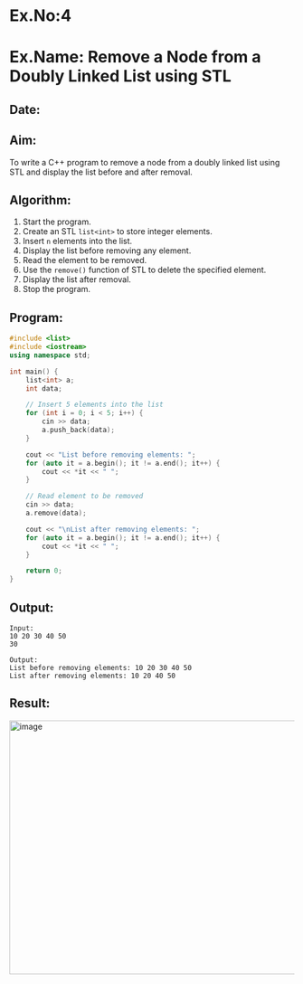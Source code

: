 # Ex.No:4  
# Ex.Name: Remove a Node from a Doubly Linked List using STL  

## Date:  

## Aim:  
To write a C++ program to remove a node from a doubly linked list using STL and display the list before and after removal.  

## Algorithm:  
1. Start the program.  
2. Create an STL `list<int>` to store integer elements.  
3. Insert `n` elements into the list.  
4. Display the list before removing any element.  
5. Read the element to be removed.  
6. Use the `remove()` function of STL to delete the specified element.  
7. Display the list after removal.  
8. Stop the program.  

## Program:
```cpp
#include <list>
#include <iostream>
using namespace std;

int main() {
    list<int> a;
    int data;

    // Insert 5 elements into the list
    for (int i = 0; i < 5; i++) {
        cin >> data;
        a.push_back(data);
    }

    cout << "List before removing elements: ";
    for (auto it = a.begin(); it != a.end(); it++) {
        cout << *it << " ";
    }

    // Read element to be removed
    cin >> data;
    a.remove(data);

    cout << "\nList after removing elements: ";
    for (auto it = a.begin(); it != a.end(); it++) {
        cout << *it << " ";
    }

    return 0;
}
```

## Output:
```
Input:
10 20 30 40 50
30

Output:
List before removing elements: 10 20 30 40 50
List after removing elements: 10 20 40 50
```
## Result:
<img width="865" height="449" alt="image" src="https://github.com/user-attachments/assets/996a5499-5036-46f5-bc29-7aa8a74144d2" />

